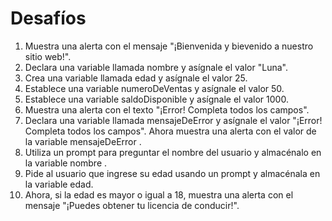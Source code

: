 # Desafíos

1.  Muestra una alerta con el mensaje "¡Bienvenida y bievenido a nuestro sitio web!".
2.  Declara una variable llamada nombre y asígnale el valor "Luna".
3.  Crea una variable llamada edad y asígnale el valor 25.
4.  Establece una variable numeroDeVentas y asígnale el valor 50.
5.  Establece una variable saldoDisponible y asígnale el valor 1000.
6.  Muestra una alerta con el texto "¡Error! Completa todos los campos".
7.  Declara una variable llamada mensajeDeError y asígnale el valor "¡Error! Completa todos los campos". Ahora muestra una alerta con el valor de la variable mensajeDeError .
8.  Utiliza un prompt para preguntar el nombre del usuario y almacénalo en la variable nombre .
9.  Pide al usuario que ingrese su edad usando un prompt y almacénala en la variable edad.
10.  Ahora, si la edad es mayor o igual a 18, muestra una alerta con el mensaje "¡Puedes obtener tu licencia de conducir!".

